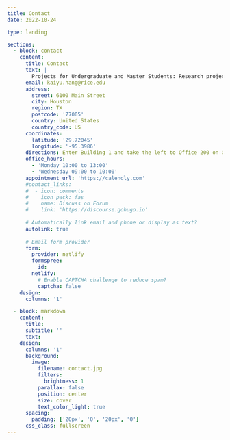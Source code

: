 ```yaml
---
title: Contact
date: 2022-10-24

type: landing

sections:
  - block: contact
    content:
      title: Contact
      text: |-
        Projects for Undergraduate and Master Students: Research projects for Undergraduate and Master students are available. If you are a Rice student and interested in working in my lab, please send me an email with your CV and transcripts. The minimum training time is 6 months. Prospective Ph.D. Students: If you are interested in joining my lab as a Ph.D. student in fall 2023, please mention my name in your application to Rice CS, and email me your CV, transcripts, and any other documents that can help describe your background. More information in this link. Due to the high volume of emails, I may not be able to respond to everyone. However, I will carefully read every application once you submit to the Rice system.
	  email: kaiyu.hang@rice.edu
      address:
        street: 6100 Main Street
        city: Houston
        region: TX
        postcode: '77005'
        country: United States
        country_code: US
      coordinates:
        latitude: '29.72045'
        longitude: '-95.3986'
      directions: Enter Building 1 and take the left to Office 200 on Ground Floor
      office_hours:
        - 'Monday 10:00 to 13:00'
        - 'Wednesday 09:00 to 10:00'
      appointment_url: 'https://calendly.com'
      #contact_links:
      #  - icon: comments
      #    icon_pack: fas
      #    name: Discuss on Forum
      #    link: 'https://discourse.gohugo.io'
    
      # Automatically link email and phone or display as text?
      autolink: true
    
      # Email form provider
      form:
        provider: netlify
        formspree:
          id:
        netlify:
          # Enable CAPTCHA challenge to reduce spam?
          captcha: false
    design:
      columns: '1'

  - block: markdown
    content:
      title:
      subtitle: ''
      text:
    design:
      columns: '1'
      background:
        image: 
          filename: contact.jpg
          filters:
            brightness: 1
          parallax: false
          position: center
          size: cover
          text_color_light: true
      spacing:
        padding: ['20px', '0', '20px', '0']
      css_class: fullscreen
---
```

